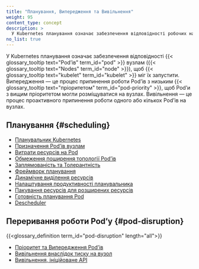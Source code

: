 ```yaml
---
title: "Планування, Випередження та Вивільнення"
weight: 95
content_type: concept
description: >
  У Kubernetes планування означає забезпечення відповідності робочих навантажень (Pods) вузлам (Nodes), щоб kubelet міг їх запустити. Випередження — це процес припинення роботи Podʼів з низьким пріоритетом, щоб Podʼи з вищим пріоритетом могли розміщуватися на вузлах. Вивільнення — це процес проактивного припинення роботи одного або кількох Podʼів на вузлах з нестачею ресурсів.
no_list: true
---
```


У Kubernetes планування означає забезпечення відповідності {{< glossary_tooltip text="Podʼів" term_id="pod" >}} вузлам ({{< glossary_tooltip text="Nodes" term_id="node" >}}), щоб {{< glossary_tooltip text="kubelet" term_id="kubelet" >}} міг їх запустити. Випередження — це процес припинення роботи Podʼів з низьким {{< glossary_tooltip text="пріоритетом" term_id="pod-priority" >}}, щоб Podʼи з вищим пріоритетом могли розміщуватися на вузлах. Вивільнення — це процес проактивного припинення роботи одного або кількох Podʼів на вузлах.

## Планування {#scheduling}

* [Планувальник Kubernetes](/docs/concepts/scheduling-eviction/kube-scheduler/)
* [Призначення Podʼів вузлам](/docs/concepts/scheduling-eviction/assign-pod-node/)
* [Витрати ресурсів на Pod](/docs/concepts/scheduling-eviction/pod-overhead/)
* [Обмеження поширення топології Podʼів](/docs/concepts/scheduling-eviction/topology-spread-constraints/)
* [Заплямованість та Толерантність](/docs/concepts/scheduling-eviction/taint-and-toleration/)
* [Фреймворк планування](/docs/concepts/scheduling-eviction/scheduling-framework)
* [Динамічне виділення ресурсів](/docs/concepts/scheduling-eviction/dynamic-resource-allocation)
* [Налаштування продуктивності планувальника](/docs/concepts/scheduling-eviction/scheduler-perf-tuning/)
* [Пакування ресурсів для розширених ресурсів](/docs/concepts/scheduling-eviction/resource-bin-packing/)
* [Готовність планування Pod](/docs/concepts/scheduling-eviction/pod-scheduling-readiness/)
* [Descheduler](https://github.com/kubernetes-sigs/descheduler#descheduler-for-kubernetes)

## Переривання роботи Podʼу {#pod-disruption}

{{<glossary_definition term_id="pod-disruption" length="all">}}

* [Пріоритет та Випередження Podʼів](/docs/concepts/scheduling-eviction/pod-priority-preemption/)
* [Вивільнення внаслідок тиску на вузол](/docs/concepts/scheduling-eviction/node-pressure-eviction/)
* [Вивільнення, ініційоване API](/docs/concepts/scheduling-eviction/api-eviction/)
